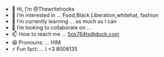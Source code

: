 - 👋 Hi, I’m @Thewritehooks
- 👀 I’m interested in ... Food,Black Liberation,whitehat, fashion
- 🌱 I’m currently learning ... as much as I can
- 💞️ I’m looking to collaborate on ...
- 📫 How to reach me ... 5os764ts@duck.com
- 😄 Pronouns: ... HIM
- ⚡ Fun fact: ... I <3 8008135

<!---
Thewritehooks/Thewritehooks is a ✨ special ✨ repository because its `README.md` (this file) appears on your GitHub profile.
You can click the Preview link to take a look at your changes.
--->
